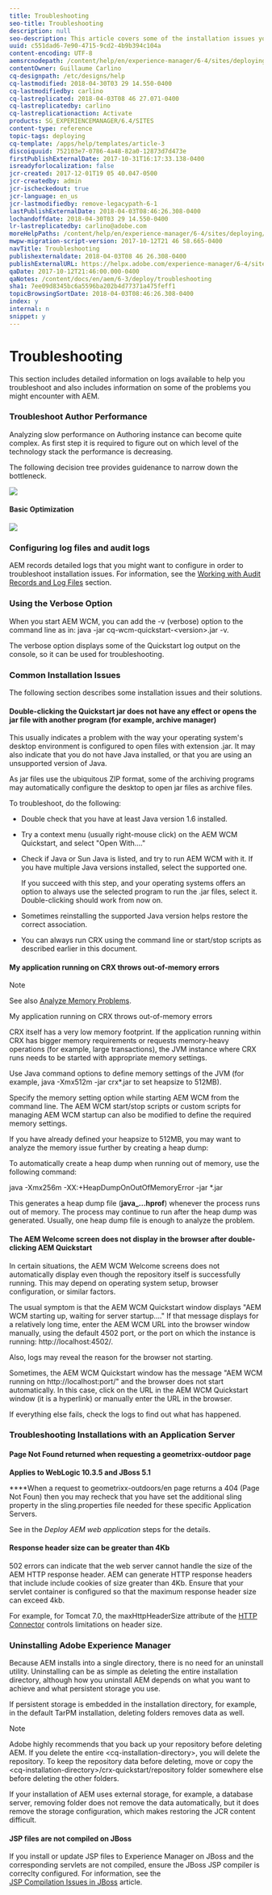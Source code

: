 ```yaml
---
title: Troubleshooting
seo-title: Troubleshooting
description: null
seo-description: This article covers some of the installation issues you might encounter with AEM.
uuid: c551dad6-7e90-4715-9cd2-4b9b394c104a
content-encoding: UTF-8
aemsrcnodepath: /content/help/en/experience-manager/6-4/sites/deploying/using/troubleshooting
contentOwner: Guillaume Carlino
cq-designpath: /etc/designs/help
cq-lastmodified: 2018-04-30T03 29 14.550-0400
cq-lastmodifiedby: carlino
cq-lastreplicated: 2018-04-03T08 46 27.071-0400
cq-lastreplicatedby: carlino
cq-lastreplicationaction: Activate
products: SG_EXPERIENCEMANAGER/6.4/SITES
content-type: reference
topic-tags: deploying
cq-template: /apps/help/templates/article-3
discoiquuid: 752103e7-0786-4a48-82a0-12873d7d473e
firstPublishExternalDate: 2017-10-31T16:17:33.138-0400
isreadyforlocalization: false
jcr-created: 2017-12-01T19 05 40.047-0500
jcr-createdby: admin
jcr-ischeckedout: true
jcr-language: en_us
jcr-lastmodifiedby: remove-legacypath-6-1
lastPublishExternalDate: 2018-04-03T08:46:26.308-0400
lochandoffdate: 2018-04-30T03 29 14.550-0400
lr-lastreplicatedby: carlino@adobe.com
moreHelpPaths: /content/help/en/experience-manager/6-4/sites/deploying/morehelp/deploying;/content/help/en/experience-manager/6-4/sites/deploying/morehelp/deploying
mwpw-migration-script-version: 2017-10-12T21 46 58.665-0400
navTitle: Troubleshooting
publishexternaldate: 2018-04-03T08 46 26.308-0400
publishExternalURL: https://helpx.adobe.com/experience-manager/6-4/sites/deploying/using/troubleshooting.html
qaDate: 2017-10-12T21:46:00.000-0400
qaNotes: /content/docs/en/aem/6-3/deploy/troubleshooting
sha1: 7ee09d8345bc6a5596ba202b4d77371a475feff1
topicBrowsingSortDate: 2018-04-03T08:46:26.308-0400
index: y
internal: n
snippet: y
---
```


# Troubleshooting

This section includes detailed information on logs available to help you troubleshoot and also includes information on some of the problems you might encounter with AEM.

### Troubleshoot Author Performance
Analyzing slow performance on Authoring instance can become quite complex. As first step it is required to figure out on which level of the technology stack the performance is decreasing.

The following decision tree provides guidenance to narrow down the bottleneck. 

![](assets/troubleshooting/chlimage_1.png) 

#### Basic Optimization
![](assets/troubleshooting/chlimage_1-1.png) 

### Configuring log files and audit logs
AEM records detailed logs that you might want to configure in order to troubleshoot installation issues. For information, see the [Working with Audit Records and Log Files](monitoring-and-maintaining.md#WorkingwithAuditRecordsandLogFiles) section.

### Using the Verbose Option
When you start AEM WCM, you can add the -v (verbose) option to the command line as in: java -jar cq-wcm-quickstart-&lt;version&gt;.jar -v.

The verbose option displays some of the Quickstart log output on the console, so it can be used for troubleshooting.

### Common Installation Issues
The following section describes some installation issues and their solutions.

#### Double-clicking the Quickstart jar does not have any effect or opens the jar file with another program (for example, archive manager)
This usually indicates a problem with the way your operating system's desktop environment is configured to open files with extension .jar. It may also indicate that you do not have Java installed, or that you are using an unsupported version of Java.

As jar files use the ubiquitous ZIP format, some of the archiving programs may automatically configure the desktop to open jar files as archive files.

To troubleshoot, do the following:

* Double check that you have at least Java version 1.6 installed.
* Try a context menu (usually right-mouse click) on the AEM WCM Quickstart, and select "Open With...."
* Check if Java or Sun Java is listed, and try to run AEM WCM with it. If you have multiple Java versions installed, select the supported one.

  If you succeed with this step, and your operating systems offers an option to always use the selected program to run the .jar files, select it. Double-clicking should work from now on.

* Sometimes reinstalling the supported Java version helps restore the correct association.
* You can always run CRX using the command line or start/stop scripts as described earlier in this document.

#### My application running on CRX throws out-of-memory errors

>[!NOTE]
>
>See also [Analyze Memory Problems](/content/help/en/experience-manager/kb/AnalyzeMemoryProblems).

My application running on CRX throws out-of-memory errors

CRX itself has a very low memory footprint. If the application running within CRX has bigger memory requirements or requests memory-heavy operations (for example, large transactions), the JVM instance where CRX runs needs to be started with appropriate memory settings.

Use Java command options to define memory settings of the JVM (for example, java -Xmx512m -jar crx&#42;.jar to set heapsize to 512MB).

Specify the memory setting option while starting AEM WCM from the command line. The AEM WCM start/stop scripts or custom scripts for managing AEM WCM startup can also be modified to define the required memory settings.

If you have already defined your heapsize to 512MB, you may want to analyze the memory issue further by creating a heap dump:

To automatically create a heap dump when running out of memory, use the following command:

java -Xmx256m -XX:+HeapDumpOnOutOfMemoryError -jar &#42;.jar

This generates a heap dump file (**java_...hprof**) whenever the process runs out of memory. The process may continue to run after the heap dump was generated. Usually, one heap dump file is enough to analyze the problem.

#### The AEM Welcome screen does not display in the browser after double-clicking AEM Quickstart
In certain situations, the AEM WCM Welcome screens does not automatically display even though the repository itself is successfully running. This may depend on operating system setup, browser configuration, or similar factors.

The usual symptom is that the AEM WCM Quickstart window displays "AEM WCM starting up, waiting for server startup...." If that message displays for a relatively long time, enter the AEM WCM URL into the browser window manually, using the default 4502 port, or the port on which the instance is running: http://localhost:4502/.

Also, logs may reveal the reason for the browser not starting.

Sometimes, the AEM WCM Quickstart window has the message "AEM WCM running on http://localhost:port/" and the browser does not start automatically. In this case, click on the URL in the AEM WCM Quickstart window (it is a hyperlink) or manually enter the URL in the browser.

If everything else fails, check the logs to find out what has happened.

### Troubleshooting Installations with an Application Server

#### Page Not Found returned when requesting a geometrixx-outdoor page
**Applies to WebLogic 10.3.5 and JBoss 5.1**

****When a request to geometrixx-outdoors/en page returns a 404 (Page Not Foun) then you may recheck that you have set the additional sling property in the sling.properties file needed for these specific Application Servers.

See in the *Deploy AEM web application* steps for the details.

#### Response header size can be greater than 4Kb
502 errors can indicate that the web server cannot handle the size of the AEM HTTP response header. AEM can generate HTTP response headers that include include cookies of size greater than 4Kb. Ensure that your servlet container is configured so that the maximum response header size can exceed 4kb.

For example, for Tomcat 7.0, the maxHttpHeaderSize attribute of the [HTTP Connector](http://tomcat.apache.org/tomcat-7.0-doc/config/http.html) controls limitations on header size.

### Uninstalling Adobe Experience Manager
Because AEM installs into a single directory, there is no need for an uninstall utility. Uninstalling can be as simple as deleting the entire installation directory, although how you uninstall AEM depends on what you want to achieve and what persistent storage you use.

If persistent storage is embedded in the installation directory, for example, in the default TarPM installation, deleting folders removes data as well.

>[!NOTE]
>
>Adobe highly recommends that you back up your repository before deleting AEM. If you delete the entire &lt;cq-installation-directory&gt;, you will delete the repository. To keep the repository data before deleting, move or copy the &lt;cq-installation-directory&gt;/crx-quickstart/repository folder somewhere else before deleting the other folders.

If your installation of AEM uses external storage, for example, a database server, removing folder does not remove the data automatically, but it does remove the storage configuration, which makes restoring the JCR content difficult.

#### JSP files are not compiled on JBoss
If you install or update JSP files to Experience Manager on JBoss and the corresponding servlets are not compiled, ensure the JBoss JSP compiler is correclty configured. For information, see the   
[JSP Compilation Issues in JBoss](/content/help/en/experience-manager/kb/jsps-dont-compile-jboss) article.
